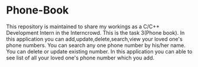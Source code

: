 # Phone-Book
This repository is maintained to share my workings as a C/C++ Development Intern in the Interncrowd. This is the task 3(Phone book).
In this application you can add,update,delete,search,view your loved one's phone numbers.
You can search any one phone number by his/her name.
You can delete or update existing number.
In this application you can able to see list of all your loved one's phone number which you add.
